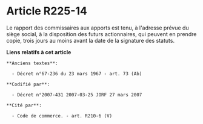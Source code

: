 # Article R225-14

Le rapport des commissaires aux apports est tenu, à l'adresse prévue du siège social, à la disposition des futurs
actionnaires, qui peuvent en prendre copie, trois jours au moins avant la date de la signature des statuts.

**Liens relatifs à cet article**

	**Anciens textes**:

	  - Décret n°67-236 du 23 mars 1967 - art. 73 (Ab)

	**Codifié par**:

	  - Décret n°2007-431 2007-03-25 JORF 27 mars 2007

	**Cité par**:

	  - Code de commerce. - art. R210-6 (V)
